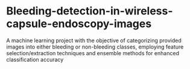 # Bleeding-detection-in-wireless-capsule-endoscopy-images
A machine learning project with the objective of categorizing provided images into either bleeding or non-bleeding classes, employing feature selection/extraction techniques and ensemble methods for enhanced classification accuracy
